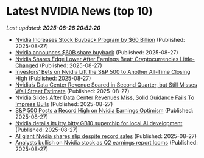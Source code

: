 # Latest NVIDIA News (top 10)
_Last updated: **2025-08-28 20:52:20**_

- [Nvidia Increases Stock Buyback Program by $60 Billion](https://biztoc.com/x/25bbe5f577370096) (Published: 2025-08-27)
- [Nvidia announces $60B share buyback](https://biztoc.com/x/9ff326f6da4dd22d) (Published: 2025-08-27)
- [Nvidia Shares Edge Lower After Earnings Beat; Cryptocurrencies Little-Changed](https://biztoc.com/x/4618f8f7e9ffbe64) (Published: 2025-08-27)
- [Investors’ Bets on Nvidia Lift the S&P 500 to Another All-Time Closing High](https://biztoc.com/x/2f8b64fe52c3dd8a) (Published: 2025-08-27)
- [Nvidia’s Data Center Revenue Soared in Second Quarter, but Still Misses Wall Street Estimate](https://biztoc.com/x/94beffe14ea8825f) (Published: 2025-08-27)
- [Nvidia Slides After Data Center Revenues Miss, Solid Guidance Fails To Impress Bulls](https://biztoc.com/x/51a5294c290a22fa) (Published: 2025-08-27)
- [S&P 500 Posts a Record High on Nvidia Earnings Optimism](https://biztoc.com/x/0892c8ecfd941d81) (Published: 2025-08-27)
- [Nvidia details its itty bitty GB10 superchip for local AI development](https://www.theregister.com/2025/08/27/nvidia_blackwell_gb10/) (Published: 2025-08-27)
- [AI giant Nvidia shares slip despite record sales](https://www.digitaljournal.com/world/ai-giant-nvidia-shares-slip-despite-record-sales/article) (Published: 2025-08-27)
- [Analysts bullish on Nvidia stock as Q2 earnings report looms](https://techpinions.com/analysts-bullish-on-nvidia-stock-as-q2-earnings-report-looms/) (Published: 2025-08-27)
